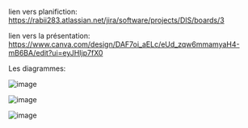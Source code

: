 lien vers planifiction:  https://rabii283.atlassian.net/jira/software/projects/DIS/boards/3

lien vers la présentation: https://www.canva.com/design/DAF7oi_aELc/eUd_zqw6mmamyaH4-mB6BA/edit?ui=eyJHIjp7fX0

Les diagrammes: 



![image](https://github.com/rabiilfarakh/discover/assets/109187438/25afab02-8d5e-49b4-af49-780fba73e53b)




![image](https://github.com/rabiilfarakh/discover/assets/109187438/6161d08c-4c02-40cf-807a-d43799b7408a)




![image](https://github.com/rabiilfarakh/discover/assets/109187438/a5865db9-dad5-44d4-acc3-c703aa0981b5)




